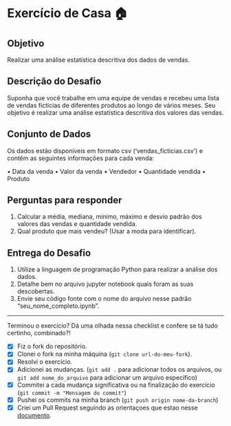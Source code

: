 # Exercício de Casa 🏠 

## Objetivo

Realizar uma análise estatística descritiva dos dados de vendas.

## Descrição do Desafio

Suponha que você trabalhe em uma equipe de vendas e recebeu uma lista de vendas fictícias de diferentes produtos ao longo de vários meses. Seu objetivo é realizar uma análise estatística descritiva dos valores das vendas.

## Conjunto de Dados
Os dados estão disponíveis em formato csv (‘vendas_ficticias.csv’) e contêm as seguintes informações para cada venda:

  •	Data da venda
  •	Valor da venda
  •	Vendedor
  •	Quantidade vendida
  •	Produto

## Perguntas para responder
1.	Calcular a média, mediana, mínimo, máximo e desvio padrão dos valores das vendas e quantidade vendida.
2.	Qual produto que mais vendeu? (Usar a moda para identificar).

## Entrega do Desafio
1.	Utilize a linguagem de programação Python para realizar a análise dos dados.
2.	Detalhe bem no arquivo jupyter notebook quais foram as suas descobertas.
3.	Envie seu código fonte com o nome do arquivo nesse padrão “seu_nome_completo.ipynb”.

---

Terminou o exercício? Dá uma olhada nessa checklist e confere se tá tudo certinho, combinado?!

- [X] Fiz o fork do repositório.
- [X] Clonei o fork na minha máquina (`git clone url-do-meu-fork`).
- [X] Resolvi o exercício.
- [X] Adicionei as mudanças. (`git add .` para adicionar todos os arquivos, ou `git add nome_do_arquivo` para adicionar um arquivo específico)
- [X] Commitei a cada mudança significativa ou na finalização do exercício (`git commit -m "Mensagem do commit"`)
- [X] Pushei os commits na minha branch (`git push origin nome-da-branch`)
- [X] Criei um Pull Request seguindo as orientaçoes que estao nesse [documento](https://github.com/mflilian/repo-example/blob/main/exercicios/para-casa/instrucoes-pull-request.md).
